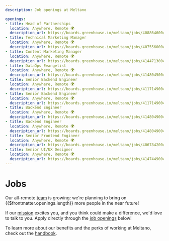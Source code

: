 ```yaml
---
description: Job openings at Meltano

openings:
- title: Head of Partnerships
  location: Anywhere, Remote 🌍
  description_url: https://boards.greenhouse.io/meltano/jobs/4088646004
- title: Technical Marketing Manager
  location: Anywhere, Remote 🌍
  description_url: https://boards.greenhouse.io/meltano/jobs/4075560004
- title: Content Marketing Manager
  location: Anywhere, Remote 🌍
  description_url: https://boards.greenhouse.io/meltano/jobs/4144713004
- title: DataOps Evangelist
  location: Anywhere, Remote 🌍
  description_url: https://boards.greenhouse.io/meltano/jobs/4148045004
- title: Senior Backend Engineer
  location: Anywhere, Remote 🌍
  description_url: https://boards.greenhouse.io/meltano/jobs/4117149004
- title: Senior Backend Engineer
  location: Anywhere, Remote 🌍
  description_url: https://boards.greenhouse.io/meltano/jobs/4117149004
- title: Backend Engineer
  location: Anywhere, Remote 🌍
  description_url: https://boards.greenhouse.io/meltano/jobs/4148049004
- title: Backend Engineer
  location: Anywhere, Remote 🌍
  description_url: https://boards.greenhouse.io/meltano/jobs/4148049004
- title: Senior Frontend Engineer
  location: Anywhere, Remote 🌍
  description_url: https://boards.greenhouse.io/meltano/jobs/4067842004
- title: Senior UI/UX Designer
  location: Anywhere, Remote 🌍
  description_url: https://boards.greenhouse.io/meltano/jobs/4147449004
---
```


# Jobs

Our all-remote [team](/team/) is growing: we're planning to bring on {{$frontmatter.openings.length}} more people in the near future!

If our [mission](https://handbook.meltano.com/company/#mission) excites you, and you think could make a difference, we'd love to talk to you. Apply directly through the [job openings](https://boards.greenhouse.io/meltano) below!

To learn more about our benefits and the perks of working at Meltano, check out the [handbook](https://handbook.meltano.com/peopleops/benefits).

<TeamGrid :openings="$frontmatter.openings" />
